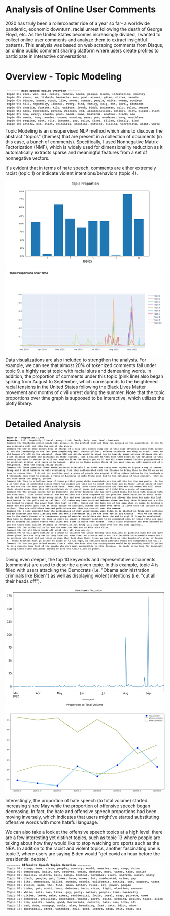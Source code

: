 # Analysis of Online User Comments
2020 has truly been a rollercoaster ride of a year so far- a worldwide pandemic, economic downturn, racial unrest following the death of George Floyd, etc. As the United States becomes increasingly divided, I wanted to collect online user comments and analyze them to extract insightful patterns. This analysis was based on web scraping comments from Disqus, an online public comment sharing platform where users create profiles to participate in interactive conversations. 

# Overview - Topic Modeling
![hate_overview](images/hate_overview.png)
Topic Modeling is an unsupervised NLP method which aims to discover the abstract "topics" (themes) that are present in a collection of documents (in this case, a bunch of comments). Specifically, I used Nonnegative Matrix Factorization (NMF), which is widely used for dimensionality reduction as it automatically extracts sparse and meaningful features from a set of nonnegative vectors. 

It's evident that in terms of hate speech, comments are either extremely racist (topic 1) or indicate violent intentions/behaviors (topic 4). 

![proportion_bargraph](images/proportion_bargraph.png)
![proportions_overtime](images/proportions_overtime.png)
Data visualizations are also included to strengthen the analysis. For example, we can see that almost 20% of tokenized comments fall under topic 9, a highly racist topic with racial slurs and demeaning words. In addition, the proportion of comments under this topic (pink line) also began spiking from August to September, which corresponds to the heightened racial tensions in the United States following the Black Lives Matter movement and months of civil unrest during the summer. Note that the topic proportions over time graph is supposed to be interactive, which utilizes the plotly library. 

# Detailed Analysis 
![example_topic](images/example_topic.png)

Diving even deeper, the top 10 keywords and representative documents (comments) are used to describe a given topic. In this example, topic 4 is filled with users attacking the Democrats (i.e. "Obama administration criminals like Biden") as well as displaying violent intentions (i.e. "cut all their heads off"). 

![hate_fluctuation](images/hate_fluctuation.png)
![proportion_to_total](images/proportion_to_total.png)

Interestingly, the proportion of hate speech (to total volume) started increasing since May while the proportion of offensive speech began decreasing. In fact, the hate and offensive speech proportions had been moving inversely, which indicates that users might've started substituting offensive words with more hateful language. 

We can also take a look at the offensive speech topics at a high level: there are a few interesting yet distinct topics, such as topic 13 where people are talking about how they would like to stop watching pro sports such as the NBA. In addition to the racist and violent topics, another fascinating one is topic 7, where users are saying Biden would "get covid an hour before the presidential debate." 
![offensive_overview](images/offensive_overview.png)

